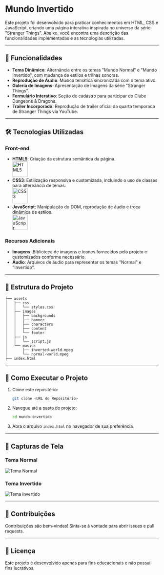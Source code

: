 # Mundo Invertido

Este projeto foi desenvolvido para praticar conhecimentos em HTML, CSS e JavaScript, criando uma página interativa inspirada no universo da série "Stranger Things". Abaixo, você encontra uma descrição das funcionalidades implementadas e as tecnologias utilizadas.

---

## 🎯 Funcionalidades

- **Tema Dinâmico**: Alternância entre os temas "Mundo Normal" e "Mundo Invertido", com mudança de estilos e trilhas sonoras.
- **Reprodução de Áudio**: Música temática sincronizada com o tema ativo.
- **Galeria de Imagens**: Apresentação de imagens da série "Stranger Things".
- **Formulário Interativo**: Seção de cadastro para participar do Clube Dungeons & Dragons.
- **Trailer Incorporado**: Reprodução de trailer oficial da quarta temporada de Stranger Things via YouTube.

---

## 🛠️ Tecnologias Utilizadas

### Front-end
- **HTML5**: Criação da estrutura semântica da página.  
  <img src="https://cdn.jsdelivr.net/gh/devicons/devicon/icons/html5/html5-original-wordmark.svg" alt="HTML5" width="50"/>
- **CSS3**: Estilização responsiva e customizada, incluindo o uso de classes para alternância de temas.  
  <img src="https://cdn.jsdelivr.net/gh/devicons/devicon/icons/css3/css3-original-wordmark.svg" alt="CSS3" width="50"/>
- **JavaScript**: Manipulação do DOM, reprodução de áudio e troca dinâmica de estilos.  
  <img src="https://cdn.jsdelivr.net/gh/devicons/devicon/icons/javascript/javascript-original.svg" alt="JavaScript" width="50"/>

### Recursos Adicionais
- **Imagens**: Biblioteca de imagens e ícones fornecidos pelo projeto e customizados conforme necessário.
- **Áudio**: Arquivos de áudio para representar os temas "Normal" e "Invertido".

---

## 📂 Estrutura do Projeto

```plaintext
├── assets
│   ├── css
│   │   └── styles.css
│   ├── images
│   │   ├── backgrounds
│   │   ├── banner
│   │   ├── characters
│   │   ├── content
│   │   └── footer
│   ├── js
│   │   └── script.js
│   └── musics
│       ├── inverted-world.mpeg
│       └── normal-world.mpeg
├── index.html
```

---

## 🚀 Como Executar o Projeto

1. Clone este repositório:
   ```bash
   git clone <URL do Repositório>
   ```

2. Navegue até a pasta do projeto:
   ```bash
   cd mundo-invertido
   ```

3. Abra o arquivo `index.html` no navegador de sua preferência.

---

## 📸 Capturas de Tela

### Tema Normal
![Tema Normal](assets/images/previews/normal-theme-preview.png)

### Tema Invertido
![Tema Invertido](assets/images/previews/inverted-theme-preview.png)

---

## 🤝 Contribuições

Contribuições são bem-vindas! Sinta-se à vontade para abrir issues e pull requests.

---

## 📜 Licença

Este projeto é desenvolvido apenas para fins educacionais e não possui fins lucrativos.

